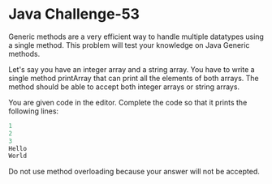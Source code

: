 # Java Challenge-53

Generic methods are a very efficient way to handle multiple datatypes using a single method. This problem will test your knowledge on Java Generic methods.

Let's say you have an integer array and a string array. You have to write a single method printArray that can print all the elements of both arrays. The method should be able to accept both integer arrays or string arrays.

You are given code in the editor. Complete the code so that it prints the following lines:

```java
1
2
3
Hello
World
```
Do not use method overloading because your answer will not be accepted.
